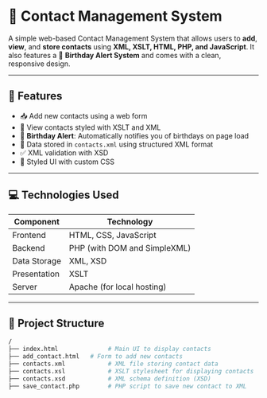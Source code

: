 # 📇 Contact Management System

A simple web-based Contact Management System that allows users to **add**, **view**, and **store contacts** using **XML, XSLT, HTML, PHP, and JavaScript**. It also features a 🎉 **Birthday Alert System** and comes with a clean, responsive design.

---

## 🚀 Features

- 📥 Add new contacts using a web form
- 🧾 View contacts styled with XSLT and XML
- 🎂 **Birthday Alert**: Automatically notifies you of birthdays on page load
- 💾 Data stored in `contacts.xml` using structured XML format
- ✅ XML validation with XSD
- 🎨 Styled UI with custom CSS

---

## 💻 Technologies Used

| Component         | Technology           |
|------------------|----------------------|
| Frontend         | HTML, CSS, JavaScript |
| Backend          | PHP (with DOM and SimpleXML) |
| Data Storage     | XML, XSD             |
| Presentation     | XSLT                 |
| Server           | Apache (for local hosting) |

---

## 📁 Project Structure

```bash
/
├── index.html              # Main UI to display contacts
├── add_contact.html   # Form to add new contacts
├── contacts.xml            # XML file storing contact data
├── contacts.xsl            # XSLT stylesheet for displaying contacts
├── contacts.xsd            # XML schema definition (XSD)
├── save_contact.php        # PHP script to save new contact to XML
